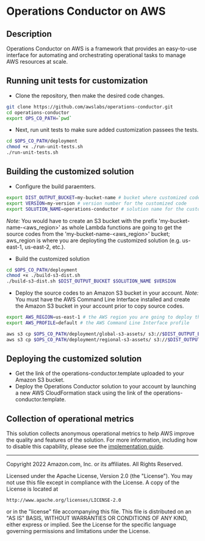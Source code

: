 # Operations Conductor on AWS
## Description
Operations Conductor on AWS is a framework that provides an easy-to-use interface for automating and orchestrating operational tasks to manage AWS resources at scale.

## Running unit tests for customization
* Clone the repository, then make the desired code changes.
```bash
git clone https://github.com/awslabs/operations-conductor.git
cd operations-conductor
export OPS_CO_PATH=`pwd`
```

* Next, run unit tests to make sure added customization passees the tests.
```bash
cd $OPS_CO_PATH/deployment
chmod +x ./run-unit-tests.sh
./run-unit-tests.sh
```

## Building the customized solution
* Configure the build paraemters.
```bash
export DIST_OUTPUT_BUCKET=my-bucket-name # bucket where customized code will reside
export VERSION=my-version # version number for the customized code
export SOLUTION_NAME=operations-conductor # solution name for the customized code
```
_Note:_ You would have to create an S3 bucket with the prefix 'my-bucket-name-<aws_region>' as whole Lambda functions are going to get the source codes from the 'my-bucket-name-<aws_region>' bucket; aws_region is where you are deployting the customized solution (e.g. us-east-1, us-east-2, etc.).

* Build the customized solution
```bash
cd $OPS_CO_PATH/deployment
chmod +x ./build-s3-dist.sh
./build-s3-dist.sh $DIST_OUTPUT_BUCKET $SOLUTION_NAME $VERSION
```

* Deploy the source codes to an Amazon S3 bucket in your account. _Note:_ You must have the AWS Command Line Interface installed and create the Amazon S3 bucket in your account prior to copy source codes.
```bash
export AWS_REGION=us-east-1 # the AWS region you are going to deploy the solution in your account.
export AWS_PROFILE=default # the AWS Command Line Interface profile

aws s3 cp $OPS_CO_PATH/deployment/global-s3-assets/ s3://$DIST_OUTPUT_BUCKET-$AWS_REGION/operations-conductor/$VERSION/ --recursive --acl bucket-owner-full-control --profile $AWS_PROFILE
aws s3 cp $OPS_CO_PATH/deployment/regional-s3-assets/ s3://$DIST_OUTPUT_BUCKET-$AWS_REGION/operations-conductor/$VERSION/ --recursive --acl bucket-owner-full-control --profile $AWS_PROFILE
```

## Deploying the customized solution
* Get the link of the operations-conductor.template uploaded to your Amazon S3 bucket.
* Deploy the Operations Conductor solution to your account by launching a new AWS CloudFormation stack using the link of the operations-conductor.template.

## Collection of operational metrics
This solution collects anonymous operational metrics to help AWS improve the quality and features of the solution. For more information, including how to disable this capability, please see the [implementation guide](https://docs.aws.amazon.com/solutions/latest/operations-conductor/welcome.html).

***

Copyright 2022 Amazon.com, Inc. or its affiliates. All Rights Reserved.

Licensed under the Apache License, Version 2.0 (the "License"). You may not use this file except in compliance with the License. A copy of the License is located at

    http://www.apache.org/licenses/LICENSE-2.0

or in the "license" file accompanying this file. This file is distributed on an "AS IS" BASIS, WITHOUT WARRANTIES OR CONDITIONS OF ANY KIND, either express or implied. See the License for the specific language governing permissions and limitations under the License.